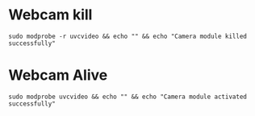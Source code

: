 # Webcam kill

```sudo modprobe -r uvcvideo && echo "" && echo "Camera module killed successfully"```

# Webcam Alive

```sudo modprobe uvcvideo && echo "" && echo "Camera module activated successfully"```